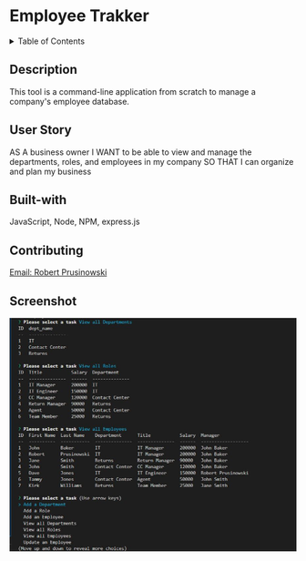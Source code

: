 # Employee Trakker

<!-- TABLE OF CONTENTS -->
<details>
  <summary>Table of Contents</summary>
  <ol>
    <li><a href="#description">Description</a></li>
    <li><a href="#user-story">User Story</a></li>
    <li><a href="#built-with">Built With</a></li>
    <li><a href="#contributing">Contributing</a></li>
    <li><a href="#license">License</a></li>
    <li><a href="#screenshot">Screenshot</a></li>
  </ol>
</details>


## Description

This tool is a command-line application from scratch to manage a company's employee database.

## User Story

AS A business owner
I WANT to be able to view and manage the departments, roles, and employees in my company
SO THAT I can organize and plan my business

## Built-with

JavaScript, Node, NPM, express.js

## Contributing

<a href="mailto:bobpruz@gmail.com">Email: Robert Prusinowski</a>

## Screenshot

![Screenshot](screenshot.jpg)